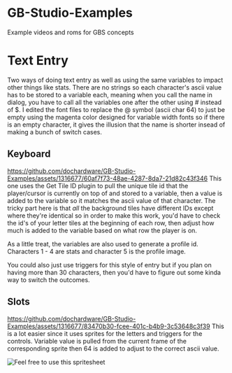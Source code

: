 # GB-Studio-Examples
Example videos and roms for GBS concepts

# Text Entry
Two ways of doing text entry as well as using the same variables to impact other things like stats. There are no strings so each character's ascii value has to be stored to a variable each, meaning when you call the name in dialog, you have to call all the variables one after the other using # instead of $. I edited the font files to replace the @ symbol (ascii char 64) to just be empty using the magenta color designed for variable width fonts so if there is an empty character, it gives the illusion that the name is shorter insead of making a bunch of switch cases.

## Keyboard
https://github.com/dochardware/GB-Studio-Examples/assets/1316677/60af7f73-48ae-4287-8da7-21d82c43f346
This one uses the Get Tile ID plugin to pull the unique tile id that the player/cursor is currently on top of and stored to a variable, then a value is added to the variable so it matches the ascii value of that character. The tricky part here is that *all* the background tiles have different IDs except where they're identical so in order to make this work, you'd have to check the id's of your letter tiles at the beginning of each row, then adjust how much is added to the variable based on what row the player is on.

As a little treat, the variables are also used to generate a profile id. Characters 1 - 4 are stats and character 5 is the profile image.

You could also just use triggers for this style of entry but if you plan on having more than 30 characters, then you'd have to figure out some kinda way to switch the outcomes.


## Slots
https://github.com/dochardware/GB-Studio-Examples/assets/1316677/83470b30-fcee-401c-b4b9-3c53648c3f39
This is a lot easier since it uses sprites for the letters and triggers for the controls. Variable value is pulled from the current frame of the corresponding sprite then 64 is added to adjust to the correct ascii value. 

![Feel free to use this spritesheet](https://github.com/dochardware/GB-Studio-Examples/assets/1316677/aa6cf2e0-7971-41eb-9539-fdb103553385)
